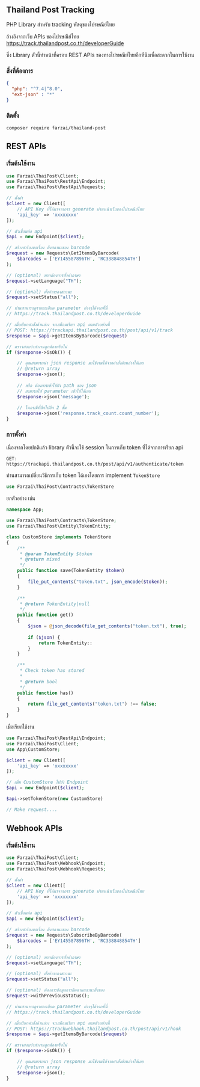 ## Thailand Post Tracking
PHP Library สำหรับ tracking พัสดุของไปรษณีย์ไทย

อ้างอิงจากเว็บ APIs ของไปรษณีย์ไทย https://track.thailandpost.co.th/developerGuide

ซึ่ง Library ตัวนี้ทำหน้าที่ครอบ REST APIs ของทางไปรษณีย์ไทยอีกทีนึงเพื่อสะดวกในการใช้งาน

### สิ่งที่ต้องการ
```json
{
  "php": "^7.4|^8.0",
  "ext-json" : "*"
}
```

### ติดตั้ง
```
composer require farzai/thailand-post
```

## REST APIs
### เริ่มต้นใช้งาน

```php
use Farzai\ThaiPost\Client;
use Farzai\ThaiPost\RestApi\Endpoint;
use Farzai\ThaiPost\RestApi\Requests;

// ตั้งค่า
$client = new Client([
    // API Key ที่ได้มาจากการ generate ผ่านหน้าเว็บของไปรษณีย์ไทย
    'api_key' => 'xxxxxxxx'
]);

// ตัวเชื่อมต่อ api
$api = new Endpoint($client);

// สร้างคำร้องขอเรื่อง ดึงสถานะของ barcode 
$request = new Requests\GetItemsByBarcode(
    $barcodes = ['EY145587896TH', 'RC338848854TH']
);

// (optional) หากต้องการตั้งค่าภาษา
$request->setLanguage("TH");

// (optional) ตั้งค่ากรองสถานะ
$request->setStatus("all");

// ท่านสามารถดูรายละเอียด parameter ต่างๆได้จากที่นี่
// https://track.thailandpost.co.th/developerGuide

// เมื่อเรียกคำสั่งด้านล่าง จะเสมือนเรียก api ตามตัวอย่างนี้
// POST: https://trackapi.thailandpost.co.th/post/api/v1/track
$response = $api->getItemsByBarcode($request)

// ตรวจสอบว่าทำงานถูกต้องหรือไม่
if ($response->isOk()) {

    // คุณสามารถนำ json response มาใช้งานได้จากคำสั่งด้านล่างได้เลย
    // @return array
    $response->json();
    
    // หรือ ต้องการเข้าไปยัง path ของ json 
    // สามารถใส่ parameter เข้าไปได้เลย
    $response->json('message');
    
    // ในกรณีที่ลึกไปอีก 2 ชั้น
    $response->json('response.track_count.count_number');
}

```


### การตั้งค่า

เนื่องจากโดยปกติแล้ว library ตัวนี้จะใช้ session ในการเก็บ token ที่ได้จากการเรียก api
```
GET: https://trackapi.thailandpost.co.th/post/api/v1/authenticate/token
```


ท่านสามารถเปลี่ยนวิธีการเก็บ token ได้เองโดยการ implement `TokenStore`
```php
use Farzai\ThaiPost\Contracts\TokenStore
```

ยกตัวอย่าง เช่น

```php
namespace App;

use Farzai\ThaiPost\Contracts\TokenStore;
use Farzai\ThaiPost\Entity\TokenEntity;

class CustomStore implements TokenStore
{
    /**
     * @param TokenEntity $token
     * @return mixed
     */
    public function save(TokenEntity $token)
    {
        file_put_contents("token.txt", json_encode($token));
    }

    /**
     * @return TokenEntity|null
     */
    public function get()
    {
        $json = @json_decode(file_get_contents("token.txt"), true);
        
        if ($json) {
            return TokenEntity::
        }
    }

    /**
     * Check token has stored
     *
     * @return bool
     */
    public function has()
    {
        return file_get_contents("token.txt") !== false;
    }
}

```

เมื่อเรียกใช้งาน

```php
use Farzai\ThaiPost\RestApi\Endpoint;
use Farzai\ThaiPost\Client;
use App\CustomStore;

$client = new Client([
    'api_key' => 'xxxxxxxx'
]);

// เพิ่ม CustomStore ไปยัง Endpoint
$api = new Endpoint($client);

$api->setTokenStore(new CustomStore)

// Make request....
```



## Webhook APIs
### เริ่มต้นใช้งาน

```php
use Farzai\ThaiPost\Client;
use Farzai\ThaiPost\Webhook\Endpoint;
use Farzai\ThaiPost\Webhook\Requests;

// ตั้งค่า
$client = new Client([
    // API Key ที่ได้มาจากการ generate ผ่านหน้าเว็บของไปรษณีย์ไทย
    'api_key' => 'xxxxxxxx'
]);

// ตัวเชื่อมต่อ api
$api = new Endpoint($client);

// สร้างคำร้องขอเรื่อง ดึงสถานะของ barcode 
$request = new Requests\SubscribeByBarcode(
    $barcodes = ['EY145587896TH', 'RC338848854TH']
);

// (optional) หากต้องการตั้งค่าภาษา
$request->setLanguage("TH");

// (optional) ตั้งค่ากรองสถานะ
$request->setStatus("all");

// (optional) ต้องการข้อมูลการติดตามสถานะสิ่งของ
$request->withPreviousStatus();

// ท่านสามารถดูรายละเอียด parameter ต่างๆได้จากที่นี่
// https://track.thailandpost.co.th/developerGuide

// เมื่อเรียกคำสั่งด้านล่าง จะเสมือนเรียก api ตามตัวอย่างนี้
// POST: https://trackwebhook.thailandpost.co.th/post/api/v1/hook
$response = $api->getItemsByBarcode($request)

// ตรวจสอบว่าทำงานถูกต้องหรือไม่
if ($response->isOk()) {

    // คุณสามารถนำ json response มาใช้งานได้จากคำสั่งด้านล่างได้เลย
    // @return array
    $response->json();
}

```